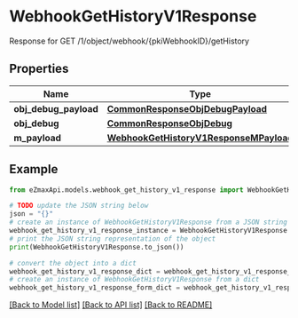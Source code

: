 # WebhookGetHistoryV1Response

Response for GET /1/object/webhook/{pkiWebhookID}/getHistory

## Properties

Name | Type | Description | Notes
------------ | ------------- | ------------- | -------------
**obj_debug_payload** | [**CommonResponseObjDebugPayload**](CommonResponseObjDebugPayload.md) |  | 
**obj_debug** | [**CommonResponseObjDebug**](CommonResponseObjDebug.md) |  | [optional] 
**m_payload** | [**WebhookGetHistoryV1ResponseMPayload**](WebhookGetHistoryV1ResponseMPayload.md) |  | 

## Example

```python
from eZmaxApi.models.webhook_get_history_v1_response import WebhookGetHistoryV1Response

# TODO update the JSON string below
json = "{}"
# create an instance of WebhookGetHistoryV1Response from a JSON string
webhook_get_history_v1_response_instance = WebhookGetHistoryV1Response.from_json(json)
# print the JSON string representation of the object
print(WebhookGetHistoryV1Response.to_json())

# convert the object into a dict
webhook_get_history_v1_response_dict = webhook_get_history_v1_response_instance.to_dict()
# create an instance of WebhookGetHistoryV1Response from a dict
webhook_get_history_v1_response_form_dict = webhook_get_history_v1_response.from_dict(webhook_get_history_v1_response_dict)
```
[[Back to Model list]](../README.md#documentation-for-models) [[Back to API list]](../README.md#documentation-for-api-endpoints) [[Back to README]](../README.md)



